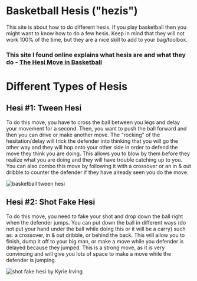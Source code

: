 # Basketball Hesis ("hezis")
This site is about how to do different hesis.
If you play basketball then you might want to know how to do a few hesis. Keep in mind that they will not work 100% of the time, but they are a nice skill to add to your bag/toolbox.

### This site I found online explains what hesis are and what they do - [The Hesi Move in Basketball](https://queenballers.club/basketball/hesi-move)

# Different Types of Hesis

## Hesi #1: Tween Hesi
To do this move, you have to cross the ball between you legs and delay your movement for a second. Then, you want to push the ball forward and then you can drive or make another move. The "rocking" of the hesitation/delay will trick the defender into thinking that you will go the other way and they will hop onto your other side in order to defend the move they think you are doing. This allows you to blow by them before they realize what you are doing and they will have trouble catching up to you. You can also combo this move by following it with a crossover or an in & out dribble to counter the defender if they have already seen you do the move.

![basketball tween hesi](https://github.com/Luke-DeLuna/Basketball-Hesis/assets/145703035/f3e73800-9835-4162-aa3e-d90f1d671de8)

## Hesi #2: Shot Fake Hesi

To do this move, you need to fake your shot and drop down the ball right when the defender jumps. You can put down the ball in different ways (do not put your hand under the ball while doing this or it will be a carry) such as: a crossover, in & out dribble, or behind the back. This will allow you to finish, dump it off to your big man, or make a move while you defender is delayed because they jumped. This is a strong move, as it is very convincing and will give you lots of space to make a move while the defender is jumping.

![shot fake hesi by Kyrie Irving](https://github.com/Luke-DeLuna/Basketball-Hesis/assets/145703035/eaf18b22-e605-4941-bb48-dcef1eaa67d3)
